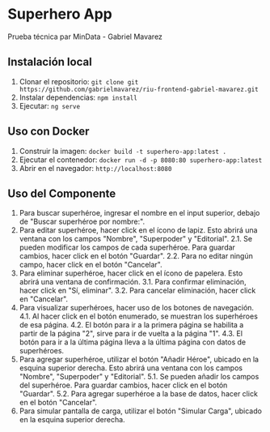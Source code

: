 # Superhero App

Prueba técnica par MinData - Gabriel Mavarez

## Instalación local

1. Clonar el repositorio: `git clone git https://github.com/gabrielmavarez/riu-frontend-gabriel-mavarez.git`
2. Instalar dependencias: `npm install`
3. Ejecutar: `ng serve`

## Uso con Docker

1. Construir la imagen: `docker build -t superhero-app:latest .`
2. Ejecutar el contenedor: `docker run -d -p 8080:80 superhero-app:latest`
3. Abrir en el navegador: `http://localhost:8080`

## Uso del Componente

1. Para buscar superhéroe, ingresar el nombre en el input superior, debajo de "Buscar superhéroe por nombre:".
2. Para editar superhéroe, hacer click en el ícono de lapiz. Esto abrirá una ventana con los campos "Nombre", "Superpoder" y "Editorial".
    2.1. Se pueden modificar los campos de cada superhéroe. Para guardar cambios, hacer click en el botón "Guardar".
    2.2. Para no editar ningún campo, hacer click en el botón "Cancelar".
3. Para eliminar superhéroe, hacer click en el ícono de papelera. Esto abrirá una ventana de confirmación.
    3.1. Para confirmar eliminación, hacer click en "Sí, eliminar".
    3.2. Para cancelar eliminación, hacer click en "Cancelar".
4. Para visualizar superhéroes, hacer uso de los botones de navegación.
    4.1. Al hacer click en el botón enumerado, se muestran los superhéroes de esa página.
    4.2. El botón para ir a la primera página se habilita a partir de la página "2", sirve para ir de vuelta a la página "1".
    4.3. El botón para ir a la última página lleva a la última página con datos de superhéroes.
5. Para agregar superhéroe, utilizar el botón "Añadir Héroe", ubicado en la esquina superior derecha. Esto abrirá una ventana con los campos "Nombre", "Superpoder" y "Editorial".
    5.1. Se pueden añadir los campos del superhéroe. Para guardar cambios, hacer click en el botón "Guardar".
    5.2. Para agregar superhéroe a la base de datos, hacer click en el botón "Cancelar".
6. Para simular pantalla de carga, utilizar el botón "Simular Carga", ubicado en la esquina superior derecha.